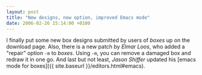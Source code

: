 ```yaml
---
layout: post
title: "New designs, new option, improved Emacs mode"
date: 2006-02-26 15:14:00 +0100
---
```


I finally put some new box designs submitted by users of *boxes* up on the download page. Also, there is a new patch
by *Elmar Loos*, who added a "repair" option `-m` to *boxes*. Using `-m`, you can remove a damaged box and redraw it
in one go. And last but not least, *Jason Shiffer* updated his
[emacs mode for boxes]({{ site.baseurl }}/editors.html#emacs).
